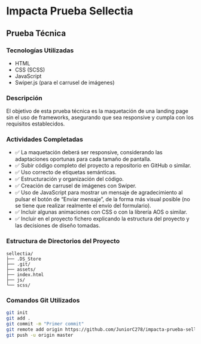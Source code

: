 # Impacta Prueba Sellectia

## Prueba Técnica

### Tecnologías Utilizadas
- HTML
- CSS (SCSS)
- JavaScript
- Swiper.js (para el carrusel de imágenes)

### Descripción
El objetivo de esta prueba técnica es la maquetación de una landing page sin el uso de frameworks, asegurando que sea responsive y cumpla con los requisitos establecidos.

### Actividades Completadas
- ✅ La maquetación deberá ser responsive, considerando las adaptaciones oportunas para cada tamaño de pantalla.
- ✅ Subir código completo del proyecto a repositorio en GitHub o similar.
- ✅ Uso correcto de etiquetas semánticas.
- ✅ Estructuración y organización del código.
- ✅ Creación de carrusel de imágenes con Swiper.
- ✅ Uso de JavaScript para mostrar un mensaje de agradecimiento al pulsar el botón de “Enviar mensaje”, de la forma más visual posible (no se tiene que realizar realmente el envío del formulario).
- ✅ Incluir algunas animaciones con CSS o con la librería AOS o similar.
- ✅ Incluir en el proyecto fichero explicando la estructura del proyecto y las decisiones de diseño tomadas.

### Estructura de Directorios del Proyecto
```
sellectia/
├── .DS_Store
├── .git/
├── assets/
├── index.html
├── js/
└── scss/
```

### Comandos Git Utilizados
```bash
git init
git add .
git commit -m "Primer commit"
git remote add origin https://github.com/JuniorC278/impacta-prueba-sellectia
git push -u origin master
